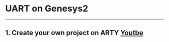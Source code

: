 # UART on Genesys2
***
## 1. Create your own project on ARTY [Youtbe](https://www.youtube.com/watch?v=fS4h4jcLzOA)
